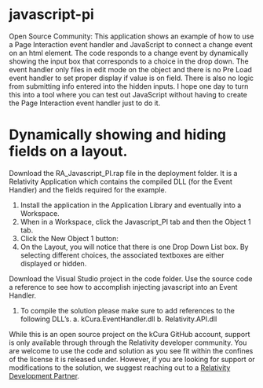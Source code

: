 # javascript-pi
Open Source Community: This application shows an example of how to use a Page Interaction event handler and JavaScript to connect a change event on an html element.  The code responds to a change event by dynamically showing the input box that corresponds to a choice in the drop down.  The event handler only files in edit mode on the object and there is no Pre Load event handler to set proper display if value is on field.  There is also no logic from submitting info entered into the hidden inputs.  I hope one day to turn this into a tool where you can test out JavaScript without having to create the Page Interaction event handler just to do it.

# Dynamically showing and hiding fields on a layout.
Download the RA_Javascript_PI.rap file in the deployment folder.  It is a Relativity Application which contains the compiled DLL (for the Event Handler) and the fields required for the example.
  1.	Install the application in the Application Library and eventually into a Workspace.
  2.	When in a Workspace, click the Javascript_PI tab and then the Object 1 tab.    
  3.	Click the New Object 1 button:  
  4.	On the Layout, you will notice that there is one Drop Down List box.  By selecting different choices, the associated textboxes are either displayed or hidden.


Download the Visual Studio project in the code folder.  Use the source code a reference to see how to accomplish injecting javascript into an Event Handler.
  1.	To compile the solution please make sure to add references to the following DLL’s.
  a.	kCura.EventHandler.dll
  b.	Relativity.API.dll

While this is an open source project on the kCura GitHub account, support is only available through through the Relativity developer community. You are welcome to use the code and solution as you see fit within the confines of the license it is released under. However, if you are looking for support or modifications to the solution, we suggest reaching out to a [Relativity Development Partner](https://www.kcura.com/relativity/ediscovery-resources/ecosystem).
